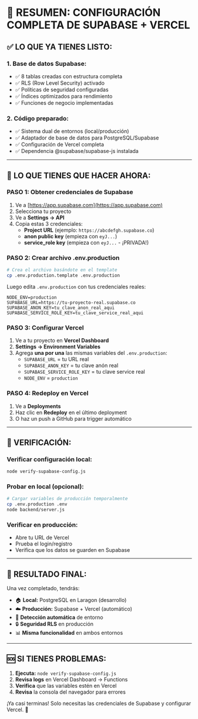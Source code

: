 # 🎯 RESUMEN: CONFIGURACIÓN COMPLETA DE SUPABASE + VERCEL

## ✅ **LO QUE YA TIENES LISTO:**

### 1. **Base de datos Supabase:**
- ✅ 8 tablas creadas con estructura completa
- ✅ RLS (Row Level Security) activado
- ✅ Políticas de seguridad configuradas
- ✅ Índices optimizados para rendimiento
- ✅ Funciones de negocio implementadas

### 2. **Código preparado:**
- ✅ Sistema dual de entornos (local/producción)
- ✅ Adaptador de base de datos para PostgreSQL/Supabase
- ✅ Configuración de Vercel completa
- ✅ Dependencia @supabase/supabase-js instalada

---

## 🔧 **LO QUE TIENES QUE HACER AHORA:**

### **PASO 1: Obtener credenciales de Supabase**
1. Ve a [https://app.supabase.com](https://app.supabase.com)
2. Selecciona tu proyecto
3. Ve a **Settings → API**
4. Copia estas 3 credenciales:
   - **Project URL** (ejemplo: `https://abcdefgh.supabase.co`)
   - **anon public key** (empieza con `eyJ...`)
   - **service_role key** (empieza con `eyJ...` - ¡PRIVADA!)

### **PASO 2: Crear archivo .env.production**
```bash
# Crea el archivo basándote en el template
cp .env.production.template .env.production
```

Luego edita `.env.production` con tus credenciales reales:
```env
NODE_ENV=production
SUPABASE_URL=https://tu-proyecto-real.supabase.co
SUPABASE_ANON_KEY=tu_clave_anon_real_aqui
SUPABASE_SERVICE_ROLE_KEY=tu_clave_service_real_aqui
```

### **PASO 3: Configurar Vercel**
1. Ve a tu proyecto en **Vercel Dashboard**
2. **Settings → Environment Variables**
3. Agrega **una por una** las mismas variables del `.env.production`:
   - `SUPABASE_URL` = tu URL real
   - `SUPABASE_ANON_KEY` = tu clave anón real
   - `SUPABASE_SERVICE_ROLE_KEY` = tu clave service real
   - `NODE_ENV` = `production`

### **PASO 4: Redeploy en Vercel**
1. Ve a **Deployments**
2. Haz clic en **Redeploy** en el último deployment
3. O haz un push a GitHub para trigger automático

---

## 🧪 **VERIFICACIÓN:**

### **Verificar configuración local:**
```bash
node verify-supabase-config.js
```

### **Probar en local (opcional):**
```bash
# Cargar variables de producción temporalmente
cp .env.production .env
node backend/server.js
```

### **Verificar en producción:**
- Abre tu URL de Vercel
- Prueba el login/registro
- Verifica que los datos se guarden en Supabase

---

## 🚀 **RESULTADO FINAL:**

Una vez completado, tendrás:
- 🏠 **Local:** PostgreSQL en Laragon (desarrollo)
- ☁️ **Producción:** Supabase + Vercel (automático)
- 🔄 **Detección automática** de entorno
- 🔒 **Seguridad RLS** en producción
- 📊 **Misma funcionalidad** en ambos entornos

---

## 🆘 **SI TIENES PROBLEMAS:**

1. **Ejecuta:** `node verify-supabase-config.js`
2. **Revisa logs** en Vercel Dashboard → Functions
3. **Verifica** que las variables estén en Vercel
4. **Revisa** la consola del navegador para errores

¡Ya casi terminas! Solo necesitas las credenciales de Supabase y configurar Vercel. 🎉
